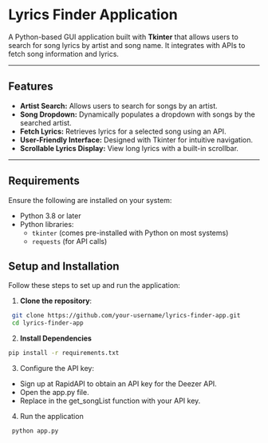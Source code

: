 # **Lyrics Finder Application**

A Python-based GUI application built with **Tkinter** that allows users to search for song lyrics by artist and song name. It integrates with APIs to fetch song information and lyrics.

---

## **Features**
- **Artist Search:** Allows users to search for songs by an artist.
- **Song Dropdown:** Dynamically populates a dropdown with songs by the searched artist.
- **Fetch Lyrics:** Retrieves lyrics for a selected song using an API.
- **User-Friendly Interface:** Designed with Tkinter for intuitive navigation.
- **Scrollable Lyrics Display:** View long lyrics with a built-in scrollbar.

---

## **Requirements**
Ensure the following are installed on your system:
- Python 3.8 or later
- Python libraries:
  - `tkinter` (comes pre-installed with Python on most systems)
  - `requests` (for API calls)

## **Setup and Installation**

Follow these steps to set up and run the application:

1. **Clone the repository**:
  ```bash
   git clone https://github.com/your-username/lyrics-finder-app.git
   cd lyrics-finder-app
  ```
2. **Install Dependencies**
  ```bash
  pip install -r requirements.txt
  ```
3. Configure the API key:
* Sign up at RapidAPI to obtain an API key for the Deezer API.
* Open the app.py file.
* Replace <INSERT deezer API KEY> in the get_songList function with your API key.

4. Run the application
  ```bash
   python app.py
  ```
